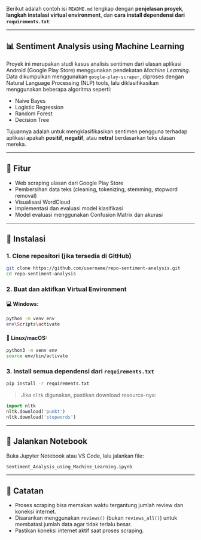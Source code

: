 Berikut adalah contoh isi `README.md` lengkap dengan **penjelasan proyek**, **langkah instalasi virtual environment**, dan **cara install dependensi dari `requirements.txt`**:

---

## 📊 Sentiment Analysis using Machine Learning

Proyek ini merupakan studi kasus analisis sentimen dari ulasan aplikasi Android (Google Play Store) menggunakan pendekatan _Machine Learning_. Data dikumpulkan menggunakan `google-play-scraper`, diproses dengan Natural Language Processing (NLP) tools, lalu diklasifikasikan menggunakan beberapa algoritma seperti:

- Naive Bayes
- Logistic Regression
- Random Forest
- Decision Tree

Tujuannya adalah untuk mengklasifikasikan sentimen pengguna terhadap aplikasi apakah **positif**, **negatif**, atau **netral** berdasarkan teks ulasan mereka.

---

## 🚀 Fitur

- Web scraping ulasan dari Google Play Store
- Pembersihan data teks (cleaning, tokenizing, stemming, stopword removal)
- Visualisasi WordCloud
- Implementasi dan evaluasi model klasifikasi
- Model evaluasi menggunakan Confusion Matrix dan akurasi

---

## 🧰 Instalasi

### 1. Clone repositori (jika tersedia di GitHub)

```bash
git clone https://github.com/username/repo-sentiment-analysis.git
cd repo-sentiment-analysis
```

### 2. Buat dan aktifkan Virtual Environment

#### 💻 Windows:

```bash
python -m venv env
env\Scripts\activate
```

#### 🍎 Linux/macOS:

```bash
python3 -m venv env
source env/bin/activate
```

### 3. Install semua dependensi dari `requirements.txt`

```bash
pip install -r requirements.txt
```

> Jika `nltk` digunakan, pastikan download resource-nya:

```python
import nltk
nltk.download('punkt')
nltk.download('stopwords')
```

---

## 🧪 Jalankan Notebook

Buka Jupyter Notebook atau VS Code, lalu jalankan file:

```bash
Sentiment_Analysis_using_Machine_Learning.ipynb
```

---

## 📝 Catatan

- Proses scraping bisa memakan waktu tergantung jumlah review dan koneksi internet.
- Disarankan menggunakan `reviews()` (bukan `reviews_all()`) untuk membatasi jumlah data agar tidak terlalu besar.
- Pastikan koneksi internet aktif saat proses scraping.
